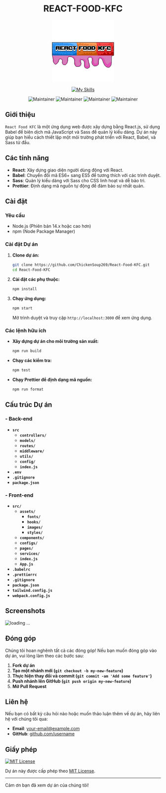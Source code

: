 <div align="center"><h1>REACT-FOOD-KFC</h1></div>

<div align="center"><img src="./Frontend/src/assets/images/React%20KFC.png" width="200px" />

[![My Skills](https://skillicons.dev/icons?i=react,javascript,nodejs,scss,tailwindcss,mongodb,babel,express)](https://skillicons.dev)

![Maintainer](https://img.shields.io/badge/React-Update-blue) ![Maintainer](https://img.shields.io/badge/nodejs-Update-green) ![Maintainer](https://img.shields.io/badge/sass-Update-pink) ![Maintainer](https://img.shields.io/badge/mongoDB-Update-none)

</div>

## Giới thiệu

`React Food KFC` là một ứng dụng web được xây dựng bằng React.js, sử dụng Babel để biên dịch mã JavaScript và Sass để quản lý kiểu dáng. Dự án này giúp bạn hiểu cách thiết lập một môi trường phát triển với React, Babel, và Sass từ đầu.

## Các tính năng

- **React**: Xây dựng giao diện người dùng động với React.
- **Babel**: Chuyển đổi mã ES6+ sang ES5 để tương thích với các trình duyệt.
- **Sass**: Quản lý kiểu dáng với Sass cho CSS linh hoạt và dễ bảo trì.
- **Prettier**: Định dạng mã nguồn tự động để đảm bảo sự nhất quán.

## Cài đặt

### Yêu cầu

- Node.js (Phiên bản 14.x hoặc cao hơn)
- npm (Node Package Manager)

### Cài đặt Dự án

1. **Clone dự án:**

   ```bash
   git clone https://github.com/ChickenSoup269/React-Food-KFC.git
   cd React-Food-KFC
   ```

2. **Cài đặt các phụ thuộc:**

   ```bash
   npm install
   ```

3. **Chạy ứng dụng:**

   ```bash
   npm start
   ```

   Mở trình duyệt và truy cập `http://localhost:3000` để xem ứng dụng.

### Các lệnh hữu ích

- **Xây dựng dự án cho môi trường sản xuất:**

  ```bash
  npm run build
  ```

- **Chạy các kiểm tra:**

  ```bash
  npm test
  ```

- **Chạy Prettier để định dạng mã nguồn:**

  ```bash
  npm run format
  ```

## Cấu trúc Dự án

### - Back-end

- **`src`**
  - **`controllers/`**
  - **`models/`**
  - **`routes/`**
  - **`middleware/`**
  - **`utils/`**
  - **`config/`**
  - **`index.js`**
- **`.env`**
- **`.gitignore`**
- **`package.json`**

### - Front-end

- **`src/`**
  - **`assets/`**
    - **`fonts/`**
    - **`hooks/`**
    - **`images/`**
    - **`styles/`**
  - **`components/`**
  - **`configs/`**
  - **`pages/`**
  - **`services/`**
  - **`index.js`**
  - **`App.js`**
- **`.babelrc`**
- **`.prettierrc`**
- **`.gitignore`**
- **`package.json`**
- **`tailwind.config.js`**
- **`webpack.config.js`**

## Screenshots

<img src="" alt="loading ..."/>

## Đóng góp

Chúng tôi hoan nghênh tất cả các đóng góp! Nếu bạn muốn đóng góp vào dự án, vui lòng làm theo các bước sau:

1. **Fork dự án**
2. **Tạo một nhánh mới (`git checkout -b my-new-feature`)**
3. **Thực hiện thay đổi và commit (`git commit -am 'Add some feature'`)**
4. **Push nhánh lên GitHub (`git push origin my-new-feature`)**
5. **Mở Pull Request**

## Liên hệ

Nếu bạn có bất kỳ câu hỏi nào hoặc muốn thảo luận thêm về dự án, hãy liên hệ với chúng tôi qua:

- **Email**: [your-email@example.com](mailto:your-email@example.com)
- **GitHub**: [github.com/username](https://github.com/username)

## Giấy phép

[![MIT License](https://img.shields.io/badge/License-MIT-green.svg)](https://choosealicense.com/licenses/mit/)

Dự án này được cấp phép theo [MIT License](LICENSE).

---

Cảm ơn bạn đã xem dự án của chúng tôi!
